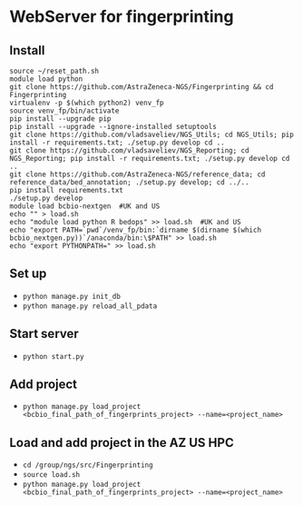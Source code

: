 # WebServer for fingerprinting
## Install
```
source ~/reset_path.sh
module load python
git clone https://github.com/AstraZeneca-NGS/Fingerprinting && cd Fingerprinting
virtualenv -p $(which python2) venv_fp
source venv_fp/bin/activate
pip install --upgrade pip
pip install --upgrade --ignore-installed setuptools
git clone https://github.com/vladsaveliev/NGS_Utils; cd NGS_Utils; pip install -r requirements.txt; ./setup.py develop cd ..
git clone https://github.com/vladsaveliev/NGS_Reporting; cd NGS_Reporting; pip install -r requirements.txt; ./setup.py develop cd ..
git clone https://github.com/AstraZeneca-NGS/reference_data; cd reference_data/bed_annotation; ./setup.py develop; cd ../..
pip install requirements.txt
./setup.py develop
module load bcbio-nextgen  #UK and US
echo "" > load.sh
echo "module load python R bedops" >> load.sh  #UK and US
echo "export PATH=`pwd`/venv_fp/bin:`dirname $(dirname $(which bcbio_nextgen.py))`/anaconda/bin:\$PATH" >> load.sh
echo "export PYTHONPATH=" >> load.sh
```

## Set up
- `python manage.py init_db`
- `python manage.py reload_all_pdata`

## Start server
- `python start.py`

## Add project
- `python manage.py load_project <bcbio_final_path_of_fingerprints_project> --name=<project_name>`

## Load and add project in the AZ US HPC
- `cd /group/ngs/src/Fingerprinting`
- `source load.sh`
- `python manage.py load_project <bcbio_final_path_of_fingerprints_project> --name=<project_name>`

